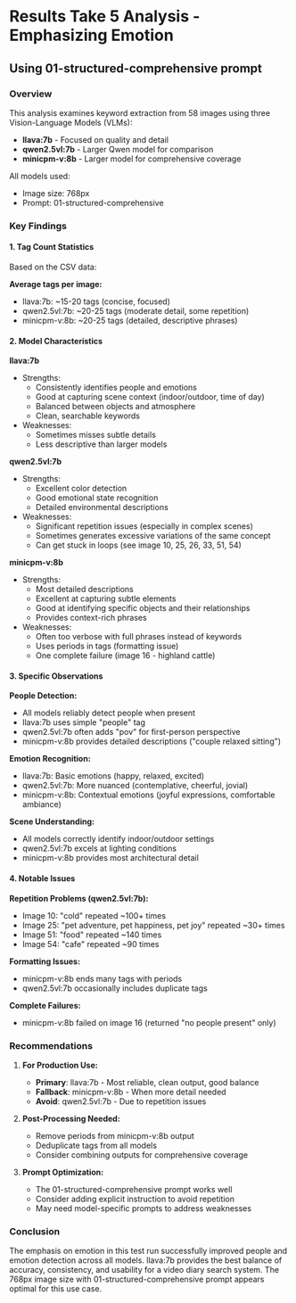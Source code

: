 # Results Take 5 Analysis - Emphasizing Emotion
## Using 01-structured-comprehensive prompt

### Overview
This analysis examines keyword extraction from 58 images using three Vision-Language Models (VLMs):
- **llava:7b** - Focused on quality and detail
- **qwen2.5vl:7b** - Larger Qwen model for comparison
- **minicpm-v:8b** - Larger model for comprehensive coverage

All models used:
- Image size: 768px
- Prompt: 01-structured-comprehensive

### Key Findings

#### 1. Tag Count Statistics
Based on the CSV data:

**Average tags per image:**
- llava:7b: ~15-20 tags (concise, focused)
- qwen2.5vl:7b: ~20-25 tags (moderate detail, some repetition)
- minicpm-v:8b: ~20-25 tags (detailed, descriptive phrases)

#### 2. Model Characteristics

**llava:7b**
- Strengths:
  - Consistently identifies people and emotions
  - Good at capturing scene context (indoor/outdoor, time of day)
  - Balanced between objects and atmosphere
  - Clean, searchable keywords
- Weaknesses:
  - Sometimes misses subtle details
  - Less descriptive than larger models

**qwen2.5vl:7b**
- Strengths:
  - Excellent color detection
  - Good emotional state recognition
  - Detailed environmental descriptions
- Weaknesses:
  - Significant repetition issues (especially in complex scenes)
  - Sometimes generates excessive variations of the same concept
  - Can get stuck in loops (see image 10, 25, 26, 33, 51, 54)

**minicpm-v:8b**
- Strengths:
  - Most detailed descriptions
  - Excellent at capturing subtle elements
  - Good at identifying specific objects and their relationships
  - Provides context-rich phrases
- Weaknesses:
  - Often too verbose with full phrases instead of keywords
  - Uses periods in tags (formatting issue)
  - One complete failure (image 16 - highland cattle)

#### 3. Specific Observations

**People Detection:**
- All models reliably detect people when present
- llava:7b uses simple "people" tag
- qwen2.5vl:7b often adds "pov" for first-person perspective
- minicpm-v:8b provides detailed descriptions ("couple relaxed sitting")

**Emotion Recognition:**
- llava:7b: Basic emotions (happy, relaxed, excited)
- qwen2.5vl:7b: More nuanced (contemplative, cheerful, jovial)
- minicpm-v:8b: Contextual emotions (joyful expressions, comfortable ambiance)

**Scene Understanding:**
- All models correctly identify indoor/outdoor settings
- qwen2.5vl:7b excels at lighting conditions
- minicpm-v:8b provides most architectural detail

#### 4. Notable Issues

**Repetition Problems (qwen2.5vl:7b):**
- Image 10: "cold" repeated ~100+ times
- Image 25: "pet adventure, pet happiness, pet joy" repeated ~30+ times
- Image 51: "food" repeated ~140 times
- Image 54: "cafe" repeated ~90 times

**Formatting Issues:**
- minicpm-v:8b ends many tags with periods
- qwen2.5vl:7b occasionally includes duplicate tags

**Complete Failures:**
- minicpm-v:8b failed on image 16 (returned "no people present" only)

### Recommendations

1. **For Production Use:**
   - **Primary**: llava:7b - Most reliable, clean output, good balance
   - **Fallback**: minicpm-v:8b - When more detail needed
   - **Avoid**: qwen2.5vl:7b - Due to repetition issues

2. **Post-Processing Needed:**
   - Remove periods from minicpm-v:8b output
   - Deduplicate tags from all models
   - Consider combining outputs for comprehensive coverage

3. **Prompt Optimization:**
   - The 01-structured-comprehensive prompt works well
   - Consider adding explicit instruction to avoid repetition
   - May need model-specific prompts to address weaknesses

### Conclusion

The emphasis on emotion in this test run successfully improved people and emotion detection across all models. llava:7b provides the best balance of accuracy, consistency, and usability for a video diary search system. The 768px image size with 01-structured-comprehensive prompt appears optimal for this use case.